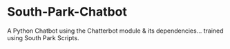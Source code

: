 # South-Park-Chatbot
A Python Chatbot using the Chatterbot module &amp; its dependencies... trained using South Park Scripts.
